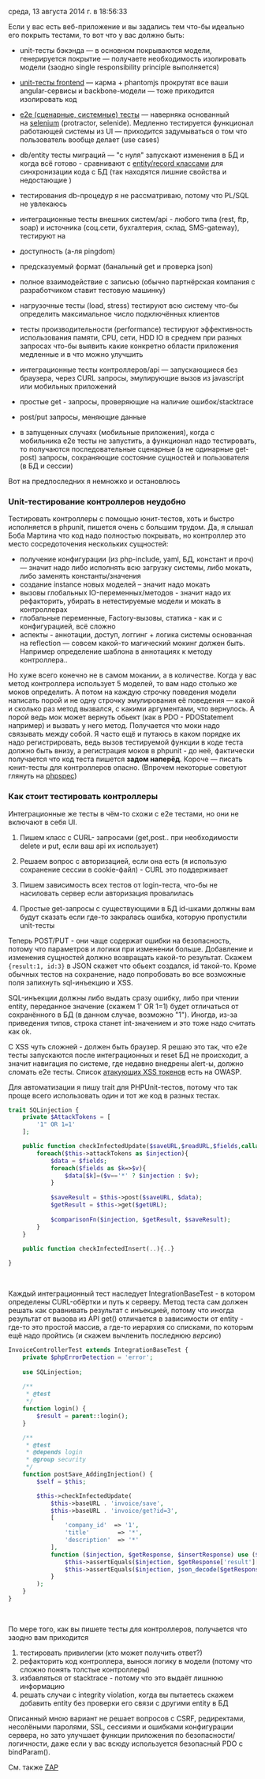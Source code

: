 среда, 13 августа 2014 г. в 18:56:33

Если у вас есть веб-приложение и вы задались тем что-бы идеально его покрыть тестами, то вот что у вас должно быть:

- unit-тесты бэкэнда — в основном покрываются модели, генерируется покрытие — получаете необходимость изолировать модели (заодно single responsibility principle выполняется)
- [unit-тесты frontend](http://kurapov.name/rus/lab/quality_control/karma_jasmine_testing_angularjs/) — карма + phantomjs прокрутят все ваши angular-сервисы и backbone-модели — тоже приходится изолировать код
- [e2e (сценарные, системные) тесты](http://kurapov.name/rus/lab/quality_control/protractor/) — наверняка основанный на [selenium](http://kurapov.name/rus/lab/quality_control/selenium_server_phpstorm/) (protractor, selenide). Медленно тестируется функционал работающей системы из UI — приходится задумываться о том что пользователь вообще делает (use cases)
- db/entity тесты миграций — "с нуля" запускают изменения в БД и когда всё готово - сравнивают с [entity/record классами](http://docs.doctrine-project.org/projects/doctrine-orm/en/latest/reference/basic-mapping.html) для синхронизации кода с БД (так находятся лишние свойства и недостающие )

- тестирования db-процедур я не рассматриваю, потому что PL/SQL не увлекаюсь

- интеграционные тесты внешних систем/api - любого типа (rest, ftp, soap) и источника (соц.сети, бухгалтерия, склад, SMS-gateway), тестируют на

- доступность (а-ля pingdom)
- предсказуемый формат (банальный get и проверка json)
- полное взаимодействие с записью (обычно партнёрская компания с разработчиком ставит тестовую машинку)

- нагрузочные тесты (load, stress) тестируют всю систему что-бы определить максимальное число подключённых клиентов
- тесты производительности (performance) тестируют эффективность использования памяти, CPU, сети, HDD IO в среднем при разных запросах что-бы выявить какие конкретно области приложения медленные и в что можно улучшить
- интеграционные тесты контроллеров/api — запускающиеся без браузера, через CURL запросы, эмулирующие вызов из javascript или мобильных приложений

- простые get - запросы, проверяющие на наличие ошибок/stacktrace
- post/put запросы, меняющие данные
- в запущенных случаях (мобильные приложения), когда с мобильника e2e тесты не запустить, а функционал надо тестировать, то получаются последовательные сценарные (а не одинарные get-post) запросы, сохраняющие состояние сущностей и пользователя (в БД и сессии)

Вот на предпоследних я немножко и остановлюсь

### Unit-тестирование контроллеров неудобно

Тестировать контроллеры с помощью юнит-тестов, хоть и быстро исполняется в phpunit, пишется очень с большим трудом. Да, я слышал Боба Мартина что код надо полностью покрывать, но контроллер это место сосредоточения нескольких сущностей:

- получение конфигурации (из php-include, yaml, БД, констант и проч) — значит надо либо исполнять всю загрузку системы, либо мокать, либо заменять константы/значения
- создание instance новых моделей – значит надо мокать
- вызовы глобальных IO-переменных/методов - значит надо их рефакторить, убирать в нетестируемые модели и мокать в контроллерах
- глобальные переменные, Factory-вызовы, статика - как и с конфигурацией, всё сложно
- аспекты - аннотации, доступ, логгинг + логика системы основанная на reflection — совсем какой-то магический мокинг должен быть. Например определение шаблона в аннотациях к методу контроллера..

Но хуже всего конечно не в самом мокании, а в количестве. Когда у вас метод контроллера использует 5 моделей, то вам надо столько же моков определить. А потом на каждую строчку поведения модели написать порой и не одну строчку эмулирования её поведения — какой и сколько раз метод вызвался, с какими аргументами, что вернулось. А порой ведь мок может вернуть обьект (как в PDO - PDOStatement например) и вызвать у него метод. Получается что моки надо связывать между собой. Я часто ещё и путаюсь в каком порядке их надо регистрировать, ведь вызов тестируемой функции в коде теста должно быть внизу, а регистрация моков в phpunit - до неё, фактически получается что код теста пишется **задом наперёд**. Короче — писать юнит-тесты для контроллеров опасно. (Впрочем некоторые советуют глянуть на [phpspec](http://www.phpspec.net/))

### Как стоит тестировать контроллеры

Интеграционные же тесты в чём-то схожи с e2e тестами, но они не включают в себя UI.

1. Пишем класс с CURL- запросами (get,post.. при необходимости delete и put, если ваш api их использует)  
    
2. Решаем вопрос с авторизацией, если она есть (я использую сохранение сессии в cookie-файл) - CURL это поддерживает
3. Пишем зависимость всех тестов от login-теста, что-бы не насиловать сервер если авторизация провалилась
4. Простые get-запросы с существующими в БД id-шками должны вам будут сказать если где-то закралась ошибка, которую пропустили unit-тесты

Теперь POST/PUT - они чаще содержат ошибки на безопасность, потому что параметров и логики при изменении больше. Добавление и изменения сущностей должно возвращать какой-то результат. Скажем `{result:1, id:3}` в JSON скажет что обьект создался, id такой-то. Кроме обычных тестов на сохранение, надо попробовать во все возможные поля запихнуть sql-инъекцию и XSS. 

SQL-инъекции должны либо выдать сразу ошибку, либо при чтении entity, переданное значение (скажем 1' OR 1=1) будет отличаться от сохранённого в БД (в данном случае, возможно "1"). Иногда, из-за приведения типов, строка станет int-значением и это тоже надо считать как ok.

С XSS чуть сложней - должен быть браузер. Я решаю это так, что e2e тесты запускаются после интеграционных и reset БД не происходит, а значит навигация по системе, где недавно внедрены alert-ы, должно сломать e2e тесты. Список [атакующих XSS токенов](https://www.owasp.org/index.php/XSS_Filter_Evasion_Cheat_Sheet) есть на OWASP.

Для автоматизации я пишу trait для PHPUnit-тестов, потому что так проще всего использовать один и тот же код в разных тестах. 

```php
trait SQLinjection {
    private $AttackTokens = [ 
        '1" OR 1=1'
    ];

    public function checkInfectedUpdate($saveURL,$readURL,$fields,callable $comparisonFn){
        foreach($this->attackTokens as $injection){
            $data = $fields;
            foreach($fields as $k=>$v){
                $data[$k]=($v=='*' ? $injection : $v);            
            }
            
            $saveResult = $this->post($saveURL, $data);
            $getResult = $this->get($getURL);
        
            $comparisonFn($injection, $getResult, $saveResult);
        }
    }
    
    public function checkInfectedInsert(..){..}

}
```

   

Каждый интеграционный тест наследует IntegrationBaseTest - в котором определены CURL-обёртки и путь к серверу. Метод теста сам должен решать как сравнивать результат с инъекцией, потому что иногда результат от вызова из API get() отличается в зависимости от entity - где-то это простой массив, а где-то иерархия со списками, по которым ещё надо пройтись (и скажем вычленить последнюю _версию_)  

```php
InvoiceControllerTest extends IntegrationBaseTest {
    private $phpErrorDetection = 'error';
    
    use SQLinjection;
    
    /**
     * @test
     */
    function login() {
        $result = parent::login();
    }

    /**
     * @test
     * @depends login
     * @group security
     */
    function postSave_AddingInjection() {
        $self = $this;

        $this->checkInfectedUpdate(
            $this->baseURL . 'invoice/save',
            $this->baseURL . 'invoice/get?id=3',
            [
                'company_id'  => '1',
                'title'        => '*',
                'description'  => '*'
            ],
            function ($injection, $getResponse, $insertResponse) use ($self) {
                $this->assertEquals($injection, $getResponse['result']['title']);
                $this->assertEquals($injection, json_decode($getResponse['result']['description']));
            }
        );
    }
}
```

   

По мере того, как вы пишете тесты для контроллеров, получается что заодно вам приходится

1. тестировать привилегии (кто может получить ответ?)
2. рефакторить код контроллера, вынося логику в модели (потому что сложно понять толстые контроллеры)
3. избавляться от stacktrace - потому что это выдаёт лишнюю информацию
4. решать случаи с integrity violation, когда вы пытаетесь скажем добавить entity без проверки его связи с другими entity в БД

Описанный мною вариант не решает вопросов с CSRF, редиректами, несолёными паролями, SSL, сессиями и ошибками конфигурации сервера, но зато улучшает функции приложения по безопасности/логичности, даже если у вас всюду используется безопасный PDO с bindParam().

См. также [ZAP](https://code.google.com/p/zaproxy/)